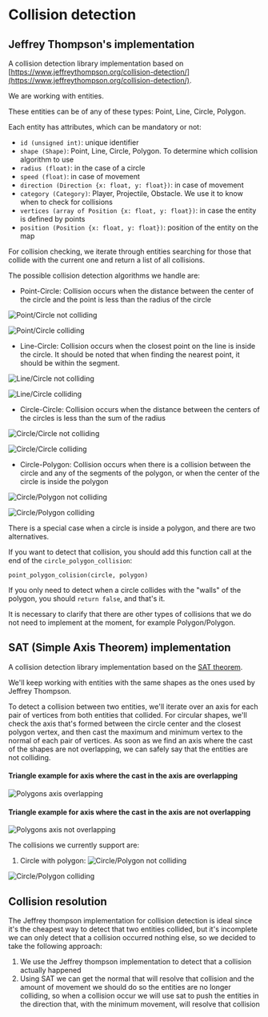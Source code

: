 # Collision detection

## Jeffrey Thompson's implementation
A collision detection library implementation based on [https://www.jeffreythompson.org/collision-detection/](https://www.jeffreythompson.org/collision-detection/).

We are working with entities.

These entities can be of any of these types: Point, Line, Circle, Polygon.

Each entity has attributes, which can be mandatory or not:
- `id (unsigned int)`: unique identifier
- `shape (Shape)`: Point, Line, Circle, Polygon. To determine which collision algorithm to use
- `radius (float)`: in the case of a circle
- `speed (float)`: in case of movement
- `direction (Direction {x: float, y: float})`: in case of movement
- `category (Category)`: Player, Projectile, Obstacle. We use it to know when to check for collisions
- `vertices (array of Position {x: float, y: float})`: in case the entity is defined by points
- `position (Position {x: float, y: float})`: position of the entity on the map

For collision checking, we iterate through entities searching for those that collide with the current one and return a list of all collisions.

The possible collision detection algorithms we handle are:

- Point-Circle: Collision occurs when the distance between the center of the circle and the point is less than the radius of the circle

![Point/Circle not colliding](./images/point-circle-not-colliding.jpg "Point/Circle not colliding")

![Point/Circle colliding](./images/point-circle-colliding.jpg "Point/Circle colliding")

- Line-Circle: Collision occurs when the closest point on the line is inside the circle. It should be noted that when finding the nearest point, it should be within the segment.

![Line/Circle not colliding](./images/line-circle-not-colliding.jpg "Line/Circle not colliding")

![Line/Circle colliding](./images/line-circle-colliding.jpg "Line/Circle colliding")

- Circle-Circle: Collision occurs when the distance between the centers of the circles is less than the sum of the radius

![Circle/Circle not colliding](./images/circle-circle-not-colliding.jpg "Circle/Circle not colliding")

![Circle/Circle colliding](./images/circle-circle-colliding.jpg "Circle/Circle colliding")

- Circle-Polygon: Collision occurs when there is a collision between the circle and any of the segments of the polygon, or when the center of the circle is inside the polygon

![Circle/Polygon not colliding](./images/circle-polygon-not-colliding.jpg "Circle/Polygon not colliding")

![Circle/Polygon colliding](./images/circle-polygon-colliding.jpg "Circle/Polygon colliding")

There is a special case when a circle is inside a polygon, and there are two alternatives.

If you want to detect that collision, you should add this function call at the end of the `circle_polygon_collision`:
```
point_polygon_colision(circle, polygon)
```
If you only need to detect when a circle collides with the "walls" of the polygon, you should `return false`, and that's it.

It is necessary to clarify that there are other types of collisions that we do not need to implement at the moment, for example Polygon/Polygon.

## SAT (Simple Axis Theorem) implementation
A collision detection library implementation based on the [SAT theorem](https://dyn4j.org/2010/01/sat/).

We'll keep working with entities with the same shapes as the ones used by Jeffrey Thompson.

To detect a collision between two entities, we'll iterate over an axis for each pair of vertices from both entities that collided.
For circular shapes, we'll check the axis that's formed between the circle center and the closest polygon vertex, and then cast the
maximum and minimum vertex to the normal of each pair of vertices. As soon as we find an axis where the cast of the shapes are not overlapping, we can safely say that the entities are not colliding.

#### Triangle example for axis where the cast in the axis are overlapping
![Polygons axis overlapping](./images/sat-overlapping.jpg "Polygons axis overlapping")
#### Triangle example for axis where the cast in the axis are not overlapping
![Polygons axis not overlapping](./images/sat-no-overlapping.jpg "Polygons axis not overlapping")

The collisions we currently support are:

1. Circle with polygon:
![Circle/Polygon not colliding](./images/circle-polygon-not-colliding.jpg "Circle/Polygon not colliding")

![Circle/Polygon colliding](./images/circle-polygon-colliding.jpg "Circle/Polygon colliding")



## Collision resolution

The Jeffrey thompson implementation for collision detection is ideal since it's the cheapest way to 
detect that two entities collided, but it's incomplete we can only detect that a collision occurred 
nothing else, so we decided to take the following approach:

1. We use the Jeffrey thompson implementation to detect that a collision actually happened
2. Using SAT we can get the normal that will resolve that collision and the amount of movement we should do 
so the entities are no longer colliding, so when a collision occur we will use sat to push the entities in the direction that, with the minimum movement, will resolve that collision
